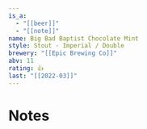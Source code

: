 ```yaml
---
is_a:
  - "[[beer]]"
  - "[[note]]"
name: Big Bad Baptist Chocolate Mint
style: Stout - Imperial / Double
brewery: "[[Epic Brewing Co]]"
abv: 11
rating: 👍
last: "[[2022-03]]"
---
```

# Notes


